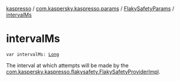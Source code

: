 [kaspresso](../../index.md) / [com.kaspersky.kaspresso.params](../index.md) / [FlakySafetyParams](index.md) / [intervalMs](./interval-ms.md)

# intervalMs

`var intervalMs: `[`Long`](https://kotlinlang.org/api/latest/jvm/stdlib/kotlin/-long/index.html)

The interval at which attempts will be made by the [com.kaspersky.kaspresso.flakysafety.FlakySafetyProviderImpl](../../com.kaspersky.kaspresso.flakysafety/-flaky-safety-provider-impl/index.md).


